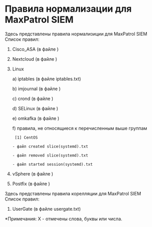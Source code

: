 # Правила нормализации для MaxPatrol SIEM  
  Здесь представлены правила нормализиции для MaxPatrol SIEM  
  Список правил:
1) Cisco_ASA (в файле )  
2) Nextcloud (в файле )  
3) Linux

     a) iptables (в файле iptables.txt)
     
     b) imjournal (в файле )
     
     c) crond (в файле )
     
     d) SELinux (в файле )
     
     e) omkafka (в файле )
     
     f) правила, не относящиеся к перечисленным выше группам
     
        [1] CentOS
      
       - файл created slice(systemd).txt
      
       - файл removed slice(systemd).txt
       
       - файл started session(systemd).txt
     
4) vSphere (в файле )    
5) Postfix (в файле )   

Здесь представлены правила корелляции для MaxPatrol SIEM  
  Список правил:
1) UserGate (в файле usergate.txt)

*Примечания: 
X - отмечены слова, буквы или числа.
